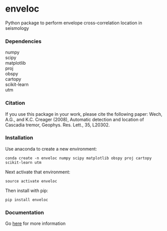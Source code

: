 # enveloc
Python package to perform envelope cross-correlation location in seismology

### Dependencies
numpy<br>
scipy<br>
matplotlib<br>
proj<br>
obspy<br>
cartopy<br>
scikit-learn<br>
utm<br>

### Citation
If you use this package in your work, please cite the following paper: Wech, A.G., and K.C. Creager (2008), Automatic detection and location of Cascadia tremor, Geophys. Res. Lett., 35, L20302.

### Installation
Use anaconda to create a new environment:<br>

`conda create -n enveloc numpy scipy matplotlib obspy proj cartopy scikit-learn utm`<br>

Next activate that environment:<br>

`source activate enveloc`<br>

Then install with pip:<br>

`pip install enveloc`<br>

### Documentation

Go [here](https://enveloc.readthedocs.io/) for more information<br>